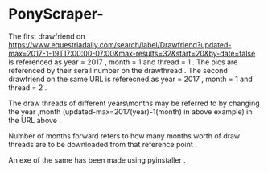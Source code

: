 # PonyScraper-

The first drawfriend on https://www.equestriadaily.com/search/label/Drawfriend?updated-max=2017-1-19T17:00:00-07:00&max-results=32&start=20&by-date=false is referenced as year = 2017 , month = 1 and thread = 1 . The pics are referenced by their serail number on the drawthread . The second drawfriend on the same URL is referecned as year = 2017  , month = 1 and thread = 2 .


The draw threads of different years\months may be referred to by changing the year ,month (updated-max=2017(year)-1(month) in above example) in the URL above .


Number of months forward refers to how many months worth of draw threads are to be downloaded from that reference point . 

An exe of the same has been made using pyinstaller .
